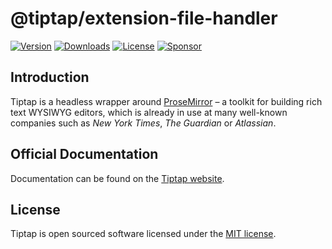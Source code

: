 # @tiptap/extension-file-handler

[![Version](https://img.shields.io/npm/v/@tiptap/extension-file-handler.svg?label=version)](https://www.npmjs.com/package/@tiptap/extension-file-handler)
[![Downloads](https://img.shields.io/npm/dm/@tiptap/extension-file-handler.svg)](https://npmcharts.com/compare/tiptap?minimal=true)
[![License](https://img.shields.io/npm/l/@tiptap/extension-file-handler.svg)](https://www.npmjs.com/package/@tiptap/extension-file-handler)
[![Sponsor](https://img.shields.io/static/v1?label=Sponsor&message=%E2%9D%A4&logo=GitHub)](https://github.com/sponsors/ueberdosis)

## Introduction

Tiptap is a headless wrapper around [ProseMirror](https://ProseMirror.net) – a toolkit for building rich text WYSIWYG editors, which is already in use at many well-known companies such as _New York Times_, _The Guardian_ or _Atlassian_.

## Official Documentation

Documentation can be found on the [Tiptap website](https://tiptap.dev).

## License

Tiptap is open sourced software licensed under the [MIT license](https://github.com/ueberdosis/tiptap/blob/main/LICENSE.md).
